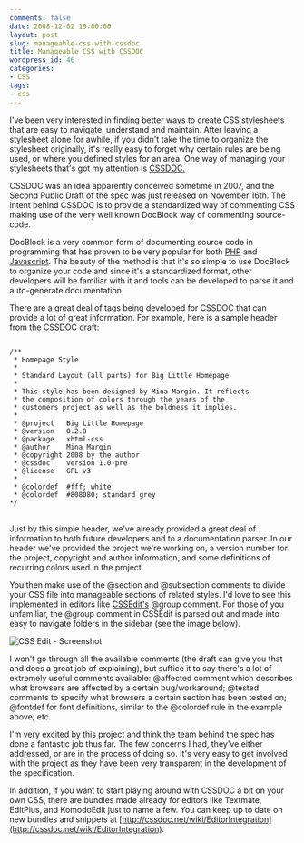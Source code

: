 ```yaml
---
comments: false
date: 2008-12-02 19:00:00
layout: post
slug: manageable-css-with-cssdoc
title: Manageable CSS with CSSDOC
wordpress_id: 46
categories:
- CSS
tags:
- css
---
```


I've been very interested in finding better ways to create CSS stylesheets that are easy to navigate, understand and maintain. After leaving a stylesheet alone for awhile, if you didn't take the time to organize the stylesheet originally, it's really easy to forget why certain rules are being used, or where you defined styles for an area. One way of managing your stylesheets that's got my attention is [CSSDOC.](http://www.cssdoc.net)

CSSDOC was an idea apparently conceived sometime in 2007, and the Second Public Draft of the spec was just released on November 16th. The intent behind CSSDOC is to provide a standardized way of commenting CSS making use of the very well known DocBlock way of commenting source-code.

DocBlock is a very common form of documenting source code in programming that has proven to be very popular for both [PHP](http://www.phpdoc.org/) and [Javascript](http://jsdoc.sourceforge.net/). The beauty of the method is that it's so simple to use DocBlock to organize your code and since it's a standardized format, other developers will be familiar with it and tools can be developed to parse it and auto-generate documentation.

There are a great deal of tags being developed for CSSDOC that can provide a lot of great information. For example, here is a sample header from the CSSDOC draft:

<pre>
<code class="language-css">
/**
 * Homepage Style
 *
 * Standard Layout (all parts) for Big Little Homepage
 *
 * This style has been designed by Mina Margin. It reflects
 * the composition of colors through the years of the
 * customers project as well as the boldness it implies.
 *
 * @project   Big Little Homepage
 * @version   0.2.8
 * @package   xhtml-css
 * @author    Mina Margin
 * @copyright 2008 by the author
 * @cssdoc    version 1.0-pre
 * @license   GPL v3
 *
 * @colordef  #fff; white
 * @colordef  #808080; standard grey
*/
</code>
</pre>

Just by this simple header, we've already provided a great deal of information to both future developers and to a documentation parser. In our header we've provided the project we're working on, a version number for the project, copyright and author information, and some definitions of recurring colors used in the project.

You then make use of the @section and @subsection comments to divide your CSS file into manageable sections of related styles. I'd love to see this implemented in editors like [CSSEdit's](http://macrabbit.com/cssedit/) @group comment. For those of you unfamiliar, the @group comment in CSSEdit is parsed out and made into easy to navigate folders in the sidebar (see the image below).

![CSS Edit - Screenshot](/rantpics/cssedit_screen.jpg)

I won't go through all the available comments (the draft can give you that and does a great job of explaining), but suffice it to say there's a lot of extremely useful comments available: @affected comment which describes what browsers are affected by a certain bug/workaround; @tested comments to specify what browsers a certain section has been tested on; @fontdef for font definitions, similar to the @colordef rule in the example above; etc.

I'm very excited by this project and think the team behind the spec has done a fantastic job thus far. The few concerns I had, they've either addressed, or are in the process of doing so. It's very easy to get involved with the project as they have been very transparent in the development of the specification.

In addition, if you want to start playing around with CSSDOC a bit on your own CSS, there are bundles made already for editors like Textmate, EditPlus, and KomodoEdit just to name a few. You can keep up to date on new bundles and snippets at [http://cssdoc.net/wiki/EditorIntegration](http://cssdoc.net/wiki/EditorIntegration).